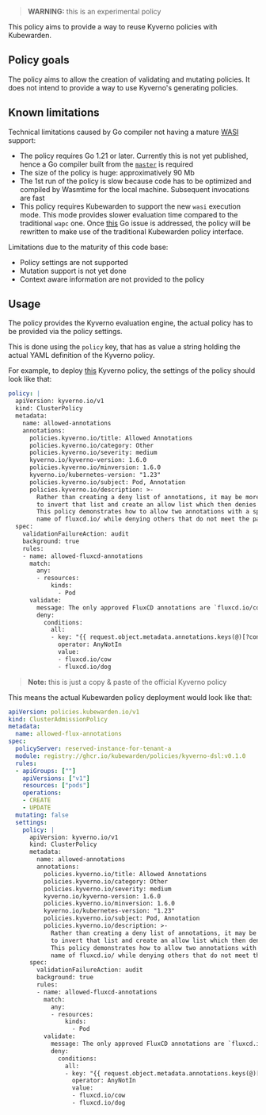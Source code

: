 > **WARNING:** this is an experimental policy

This policy aims to provide a way to reuse Kyverno policies with Kubewarden.

## Policy goals

The policy aims to allow the creation of validating and mutating policies.
It does not intend to provide a way to use Kyverno's generating policies.

## Known limitations

Technical limitations caused by Go compiler not having a mature
[WASI](https://wasi.dev/) support:

* The policy requires Go 1.21 or later. Currently this is not yet published,
  hence a Go compiler built from the [`master`](https://github.com/golang/go)
  is required
* The size of the policy is huge: approximatively 90 Mb
* The 1st run of the policy is slow because code has to be optimized and compiled
  by Wasmtime for the local machine. Subsequent invocations are fast
* This policy requires Kubewarden to support the new `wasi` execution mode. This
  mode provides slower evaluation time compared to the traditional `wapc` one.
  Once [this](https://github.com/golang/go/issues/42372) Go issue is addressed, the
  policy will be rewritten to make use of the traditional Kubewarden policy
  interface.

Limitations due to the maturity of this code base:

* Policy settings are not supported
* Mutation support is not yet done
* Context aware information are not provided to the policy

## Usage

The policy provides the Kyverno evaluation engine, the actual policy has to
be provided via the policy settings.

This is done using the `policy` key, that has as value a string holding the actual
YAML definition of the Kyverno policy.

For example, to deploy [this](https://kyverno.io/policies/flux/verify-flux-sources/verify-flux-sources/) Kyverno policy,
the settings of the policy should look like that:

```yaml
policy: |
  apiVersion: kyverno.io/v1
  kind: ClusterPolicy
  metadata:
    name: allowed-annotations
    annotations:
      policies.kyverno.io/title: Allowed Annotations
      policies.kyverno.io/category: Other
      policies.kyverno.io/severity: medium
      kyverno.io/kyverno-version: 1.6.0
      policies.kyverno.io/minversion: 1.6.0
      kyverno.io/kubernetes-version: "1.23"
      policies.kyverno.io/subject: Pod, Annotation
      policies.kyverno.io/description: >-
        Rather than creating a deny list of annotations, it may be more useful
        to invert that list and create an allow list which then denies any others.
        This policy demonstrates how to allow two annotations with a specific key
        name of fluxcd.io/ while denying others that do not meet the pattern.      
  spec:
    validationFailureAction: audit
    background: true
    rules:
    - name: allowed-fluxcd-annotations
      match:
        any:
        - resources:
            kinds:
              - Pod
      validate:
        message: The only approved FluxCD annotations are `fluxcd.io/cow` and `fluxcd.io/dog`.
        deny:
          conditions:
            all:
            - key: "{{ request.object.metadata.annotations.keys(@)[?contains(@, 'fluxcd.io/')] }}"
              operator: AnyNotIn
              value:
              - fluxcd.io/cow
              - fluxcd.io/dog
```

> **Note:** this is just a copy & paste of the official Kyverno policy

This means the actual Kubewarden policy deployment would look like that:

```yaml
apiVersion: policies.kubewarden.io/v1
kind: ClusterAdmissionPolicy
metadata:
  name: allowed-flux-annotations
spec:
  policyServer: reserved-instance-for-tenant-a
  module: registry://ghcr.io/kubewarden/policies/kyverno-dsl:v0.1.0
  rules:
  - apiGroups: [""]
    apiVersions: ["v1"]
    resources: ["pods"]
    operations:
    - CREATE
    - UPDATE
  mutating: false
  settings:
    policy: |
      apiVersion: kyverno.io/v1
      kind: ClusterPolicy
      metadata:
        name: allowed-annotations
        annotations:
          policies.kyverno.io/title: Allowed Annotations
          policies.kyverno.io/category: Other
          policies.kyverno.io/severity: medium
          kyverno.io/kyverno-version: 1.6.0
          policies.kyverno.io/minversion: 1.6.0
          kyverno.io/kubernetes-version: "1.23"
          policies.kyverno.io/subject: Pod, Annotation
          policies.kyverno.io/description: >-
            Rather than creating a deny list of annotations, it may be more useful
            to invert that list and create an allow list which then denies any others.
            This policy demonstrates how to allow two annotations with a specific key
            name of fluxcd.io/ while denying others that do not meet the pattern.      
      spec:
        validationFailureAction: audit
        background: true
        rules:
        - name: allowed-fluxcd-annotations
          match:
            any:
            - resources:
                kinds:
                  - Pod
          validate:
            message: The only approved FluxCD annotations are `fluxcd.io/cow` and `fluxcd.io/dog`.
            deny:
              conditions:
                all:
                - key: "{{ request.object.metadata.annotations.keys(@)[?contains(@, 'fluxcd.io/')] }}"
                  operator: AnyNotIn
                  value:
                  - fluxcd.io/cow
                  - fluxcd.io/dog
```
